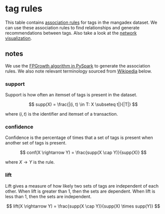 <script>
  import Table from "$lib/Table.svelte";
  export let data;
  $: assoc_rules = data.assoc_rules;
  let options = {
    autoColumns: true,
    autoColumnsDefinitions: [
      { field: "antecedent", headerFilter: true },
      { field: "consequent", headerFilter: true },
    ],
    initialSort: [
      { column: "lift", dir: "desc" },
    ],
    pagination: true,
    paginationSize: 20,
  }
</script>

# tag rules

This table contains [association rules][wikipedia] for tags in the mangadex dataset.
We can use these association rules to find relationships and generate recommendations between tags.
Also take a look at the [network visualization](./tag-rules/network).

<Table data={assoc_rules} {options} />

## notes

We use the [FPGrowth algorithm in PySpark](https://spark.apache.org/docs/latest/api/python/reference/api/pyspark.ml.fpm.FPGrowth.html) to generate the association rules.
We also note relevant terminology sourced from [Wikipedia] below.

### support

Support is how often an itemset of tags is present in the dataset.

$$
supp(X) = \frac{|(i, t) \in T: X \subseteq t|}{|T|}
$$

where $(i, t)$ is the identifier and itemset of a transaction.

### confidence

Confidence is the percentage of times that a set of tags is present when another set of tags is present.

$$
conf(X \rightarrow Y) = \frac{supp(X \cap Y)}{supp(X)}
$$

where $X \rightarrow Y$ is the rule.

### lift

Lift gives a measure of how likely two sets of tags are independent of each other.
When lift is greater than 1, then the sets are dependent.
When lift is less than 1, then the sets are independent.

$$
lift(X \rightarrow Y) = \frac{supp(X \cap Y)}{supp(X) \times supp(Y)}
$$

[wikipedia]: https://en.wikipedia.org/wiki/Association_rule_learning
